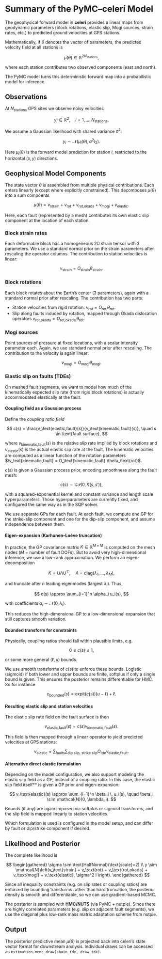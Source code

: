 # Summary of the PyMC–celerí Model

The geophysical forward model in **celeri** provides a linear maps from
geodynamic parameters (block rotations, elastic slip, Mogi sources, strain
rates, etc.) to predicted ground velocities at GPS stations.

Mathematically, if $\theta$ denotes the vector of parameters, the predicted
velocity field at all stations is

$$
\mu(\theta) \in \mathbb{R}^{2N_\text{stations}},
$$

where each station contributes two observed components (east and north).

The PyMC model turns this deterministic forward map into a probabilistic model
for inference.


## Observations
At $N_\text{stations}$ GPS sites we observe noisy velocities

$$
y_i \in \mathbb{R}^2, \quad i=1,\dots,N_\text{stations}.
$$

We assume a Gaussian likelihood with shared variance $\sigma^2$:

$$
y_i \sim \mathcal{N}\left(\mu_i(\theta), \sigma^2 I_2\right).
$$

Here $\mu_i(\theta)$ is the forward model prediction for station $i$, restricted
to the horizontal $(x,y)$ directions.

## Geophysical Model Components

The state vector $\theta$ is assembled from multiple physical contributions.
Each enters linearly (except where explicitly constrained). This decomposes
$\mu(\theta)$ into a sum compoents

$$
\mu(\theta) = v_\text{strain} + v_\text{rot} + v_\text{rot,okada} + v_\text{mogi} + v_\text{elastic}.
$$

Here, each fault (represented by a mesh) contributes its own elastic slip
component at the location of each station.

### Block strain rates
Each deformable block has a homogeneous 2D strain tensor with 3 parameters. We
use a standard normal prior on the strain parameters after rescaling the
operator columns. The contribution to station velocities is linear:

$$
v_\text{strain} = O_\text{strain} \theta_\text{strain}.
$$

### Block rotations
Each block rotates about the Earth’s center (3 parameters), again with a
standard normal prior after rescaling. The contribution has two parts:
- Station velocities from rigid rotation: $v_\text{rot} = O_\text{rot} \, \theta_\text{rot}$.
- Slip along faults induced by rotation, mapped through Okada dislocation
  operators $v_\text{rot,okada} = O_\text{rot,okada} \, \theta_\text{rot}$.

### Mogi sources
Point sources of pressure at fixed locations, with a scalar intensity parameter
each. Again, we use standard normal prior after rescaling. The contribution to
the velocity is again linear:

$$
v_\text{mogi} = O_\text{mogi} \theta_\text{mogi}.
$$

### Elastic slip on faults (TDEs)

On meshed fault segments, we want to model how much of the kinematically
expected slip rate (from rigid block rotations) is actually accommodated
elastically at the fault.

#### Coupling field as a Gaussian process

Define the *coupling ratio field*

$$
c(s) = \frac{v_\text{elastic,fault}(s)}{v_\text{kinematic,fault}(s)}, \quad s \in \text{fault surface},
$$

where $v_\text{kinematic,fault}(s)$ is the relative slip rate implied by block
rotations and $v_\text{elastic}(s)$ is the actual elastic slip rate at the
fault. The kinematic velocities are computed as a linear function of the
rotation parameters $\v_text{kinematic,fault} = O_\text{kinematic,fault}
\theta_\text{rot}$.

$c(s)$ is given a Gaussian process prior, encoding smoothness along the fault mesh:

$$
c(s) \sim \mathcal{GP}(0, K(s, s')),
$$

with a squared-exponential kernel and constant variance and length scale
hyperparameters. Those hyperparameters are currently fixed, and configured the
same way as in the SQP solver.

We use separate GPs for each fault. At each fault, we compute one GP for the
strike-slip component and one for the dip-slip component, and assume
independence between them.

#### Eigen-expansion (Karhunen–Loève truncation)

In practice, the GP covariance matrix $K \in \mathbb{R}^{M \times M}$ is
computed on the mesh nodes ($M$ = number of fault DOFs). But to avoid very
high-dimensional inference, we use a low-rank approximation. We perform an
eigen-decomposition

$$
K = U \Lambda U^\top, \quad \Lambda = \text{diag}(\lambda_1, \dots, \lambda_M),
$$

and truncate after $n$ leading eigenmodes (largest $\lambda_i$).
Thus,

$$
c(s) \approx \sum_{i=1}^n \alpha_i u_i(s),
$$

with coefficients $\alpha_i \sim \mathcal{N}(0, \lambda_i)$.

This reduces the high-dimensional GP to a low-dimensional expansion that still
captures smooth variation.

#### Bounded transform for constraints

Physically, coupling ratios should fall within plausible limits, e.g.

$$
0 \leq c(s) \leq 1,
$$

or some more general $(\ell, u)$ bounds.

We use smooth transforms of $c(s)$ to enforce these bounds. Logistic (sigmoid)
if both lower and upper bounds are finite, softplus if only a single bound is
given. This ensures the posterior remains differentiable for HMC. So for instance

$$
c_\text{bounded}(s) = \text{expit}(c(s)) (u - \ell) + \ell.
$$

#### Resulting elastic slip and station velocities

The elastic slip rate field on the fault surface is then

$$
v_\text{elastic,fault}(s) = c(s) v_\text{kinematic,fault}(s).
$$

This field is then mapped through a linear operator to yield predicted
velocities at GPS stations:

$$
v_\text{elastic} = \sum_{\text{faults}}\sum_{\text{dip slip, strike slip}} O_\text{tde} v_\text{elastic,fault}.
$$

#### Alternative direct elastic formulation

Depending on the model configuration, we also support modeling the elastic slip
field as a GP, instead of a coupling ratio. In this case, the elastic slip field
itself** is given a GP prior and eigen-expansion:

$$
v_\text{elastic}(s) \approx \sum_{i=1}^n \beta_i \, u_i(s),
\quad \beta_i \sim \mathcal{N}(0, \lambda_i).
$$

Bounds (if any) are again imposed via softplus or sigmoid transforms, and the
slip field is mapped linearly to station velocities.

Which formulation is used is configured in the model setup, and can differ by
fault or dip/strike component if desired.

## Likelihood and Posterior
The complete likelihood is

$$
\begin{gathered}
\sigma \sim \text{HalfNormal}(\text{scale}=2) \\
y \sim \mathcal{N}\left(v_\text{strain} + v_\text{rot} + v_\text{rot,okada} + v_\text{mogi} + v_\text{elastic}, \sigma^2 I \right).
\end{gathered}
$$

Since all inequality constraints (e.g. on slip rates or coupling ratios) are
enforced by bounding transforms rather than hard truncation, the posterior
density is smooth and differentiable, so we can use gradient-based MCMC.

The posterior is sampled with **HMC/NUTS** (via PyMC + nutpie). Since there are
highly correlated parameters (e.g. slip on adjacent fault segments), we use the
diagonal plus low-rank mass matrix adaptation scheme from nutpie.


## Output
The posterior predictive mean $\hat\mu(\theta)$ is projected back into
celerí’s state vector format for downstream analysis.
Individual draws can be accessed as `estimation.mcmc_draw(chain_idx, draw_idx)`.
